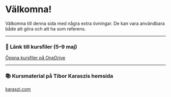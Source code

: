 # Välkomna!

Välkomna till denna sida med några extra övningar. De kan vara användbara både att göra och att ha som referens.

---

### 📁 Länk till kursfiler (5–9 maj)

[Öppna kursfiler på OneDrive](https://1drv.ms/f/c/fb5c7f8b8caa2fb7/Eod4rPIoC0VFuVfLR0A78SMBcmDpztAhaqPT8FR6A6FUkg?e=aJjqsM)

---

### 📚 Kursmaterial på Tibor Karaszis hemsida

[karaszi.com](https://karaszi.com/)
